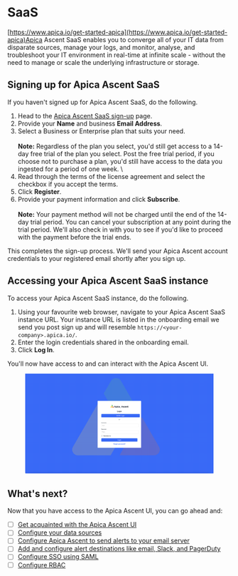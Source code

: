 # SaaS

[https://www.apica.io/get-started-apica](https://www.apica.io/get-started-apica)Apica Ascent SaaS enables you to converge all of your IT data from disparate sources, manage your logs, and monitor, analyse, and troubleshoot your IT environment in real-time at infinite scale - without the need to manage or scale the underlying infrastructure or storage.

## Signing up for Apica Ascent SaaS

If you haven't signed up for Apica Ascent SaaS, do the following.

1. Head to the [Apica Ascent SaaS sign-up](https://www.apica.io/get-started-apica) page.
2. Provide your **Name** and business **Email Address**.
3. Select a Business or Enterprise plan that suits your need.\
   \
   **Note:** Regardless of the plan you select, you'd still get access to a 14-day free trial of the plan you select. Post the free trial period, if you choose not to purchase a plan, you'd still have access to the data you ingested for a period of one week. \\
4. Read through the terms of the license agreement and select the checkbox if you accept the terms.
5. Click **Register**.
6. Provide your payment information and click **Subscribe**.\
   \
   **Note:** Your payment method will not be charged until the end of the 14-day trial period. You can cancel your subscription at any point during the trial period. We'll also check in with you to see if you'd like to proceed with the payment before the trial ends.

This completes the sign-up process. We'll send your Apica Ascent account credentials to your registered email shortly after you sign up.

## Accessing your Apica Ascent SaaS instance

To access your Apica Ascent SaaS instance, do the following.

1. Using your favourite web browser, navigate to your Apica Ascent SaaS instance URL. Your instance URL is listed in the onboarding email we send you post sign up and will resemble `https://<your-company>.apica.io/`.
2. Enter the login credentials shared in the onboarding email.
3. Click **Log In**.

You'll now have access to and can interact with the Apica Ascent UI.

<figure><img src="../../.gitbook/assets/Screen Shot 2024-01-21 at 5.03.07 AM.png" alt=""><figcaption></figcaption></figure>

## What's next?

Now that you have access to the Apica Ascent UI, you can go ahead and:

* [ ] [Get acquainted with the Apica Ascent UI](../../product-overview/the-logiq-ui.md)
* [ ] [Configure your data sources](../../integrations/overview/)
* [ ] [Configure Apica Ascent to send alerts to your email server](../../logiq-ui-configuration/email-configuration-setup.md)
* [ ] [Add and configure alert destinations like email, Slack, and PagerDuty](../../integrations/data-source-details/alert-destinations.md)
* [ ] [Configure SSO using SAML](../../logiq-ui-configuration/single-sign-on-configuration.md)
* [ ] [Configure RBAC](../../log-management/configuring-rbac.md)
